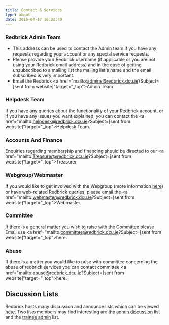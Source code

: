 ```yaml
---
title: Contact & Services
type: about
date: 2016-04-17 16:22:40
---
```


### Redbrick Admin Team
- This address can be used to contact the Admin team if you have any requests regarding your account or any special service requests.
- Please provide your Redbrick username (if applicable or you are not using your Redbrick email address) and in the case of getting unsubscribed to a mailing list the mailing list's name and the email subscribed is very important.
- Email the Redbrick <a href="mailto:admins@redbrick.dcu.ie?Subject=[sent from website]"target="_top">Admin Team</a>

### Helpdesk Team
If you have any queries about the functionality of your Redbrick account, or if you have any issues you want explained, you can contact the <a href="mailto:helpdesk@redbrick.dcu.ie?Subject=[sent from website]"target="_top">Helpdesk Team</a>.

### Accounts And Finance
Enquiries regarding membership and financing should be directed to our
<a href="mailto:Treasurer@redbrick.dcu.ie?Subject=[sent from website]"target="_top">Treasurer</a>.

### Webgroup/Webmaster
If you would like to get involved with the Webgroup (more information [here][4]) or
have web-related Redbrick queries, please email the <a href="mailto:webmaster@redbrick.dcu.ie?Subject=[sent from website]"target="_top">Webmaster</a>.

### Committee
If there is a general matter you wish to raise with the Committee please Email
use <a href="mailto:committee@redbrick.dcu.ie?Subject=[sent from website]"target="_top">here</a>.

### Abuse
If there is a matter you would like to raise with committee concerning the abuse
of redbrick services you can contact committee <a href="mailto:abuse@redbrick.dcu.ie?Subject=[sent from website]"target="_top">here</a>.

## Discussion Lists
Redbrick hosts many discussion and announce lists which can be viewed [here][1]. Two lists members may find interesting are the [admin discussion][2] list and the [trainee admin][3] list.

[1]: http://lists.redbrick.dcu.ie/
[2]: http://lists.redbrick.dcu.ie/mailman/listinfo/admin-discuss
[3]: http://lists.redbrick.dcu.ie/mailman/listinfo/trainee-admins
[4]: https://github.com/redbrick/website
